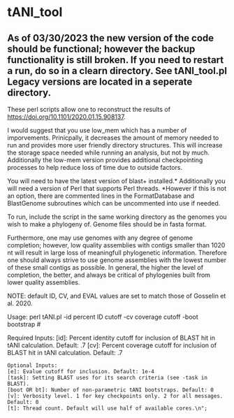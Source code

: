 # tANI_tool

## As of 03/30/2023 the new version of the code should be functional; however the backup functionality is still broken. If you need to restart a run, do so in a clearn directory. See tANI_tool.pl Legacy versions are located in a seperate directory. 

These perl scripts allow one to reconstruct the results of https://doi.org/10.1101/2020.01.15.908137.

I would suggest that you use low_mem which has a number of imporvements. Prinicpally, it decreases the amount of memory needed to run and provides more user friendly directory structures. This will increase the storage space needed while running an analysis, but not by much. Additionally the low-mem version provides additional checkpointing processes to help reduce loss of time due to outside factors.


You will need to have the latest version of blast+ installed.* Additionally you will need a version of Perl that supports Perl threads. 
*However if this is not an option, there are commented lines in the FormatDatabase and BlastGenome subroutines which can be uncommented into use if needed.

To run, include the script in the same working directory as the genomes you wish to make a phylogeny of. Genome files should be in fasta format.

Furthermore, one may use genomes with any degree of genome completion; however, low quality assemblies with contigs smaller than 1020 nt will result in large loss of meaningfull phylogenetic information. Therefore one should always strive to use genome assemblies with the lowest number of these small contigs as possible. In general, the higher the level of completion, the better, and always be critical of phylogenies built from lower quality assemblies.

NOTE: default ID, CV, and EVAL values are set to match those of Gosselin et al. 2020.

Usage: perl tANI.pl -id percent ID cutoff -cv coverage cutoff -boot bootstrap #

Required Inputs:
	[id]: Percent identity cutoff for inclusion of BLAST hit in tANI calculation. Default: .7
	[cv]: Percent coverage cutoff for inclusion of BLAST hit in tANI calculation. Default: .7

	Optional Inputs:
	[e]: Evalue cutoff for inclusion. Default: 1e-4
	[task]: Setting BLAST uses for its search criteria (see -task in BLAST).
	[boot OR bt]: Number of non-parametric tANI bootstraps. Default: 0
	[v]: Verbosity level. 1 for key checkpoints only. 2 for all messages. Default: 0
	[t]: Thread count. Default will use half of available cores.\n";
